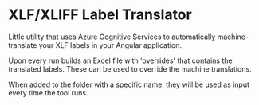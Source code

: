 # XLF/XLIFF Label Translator

Little utility that uses Azure Gognitive Services to automatically machine-translate your XLF labels in your Angular application.

Upon every run builds an Excel file with 'overrides' that contains the translated labels. These can be used to override the machine translations.

When added to the folder with a specific name, they will be used as input every time the tool runs.
